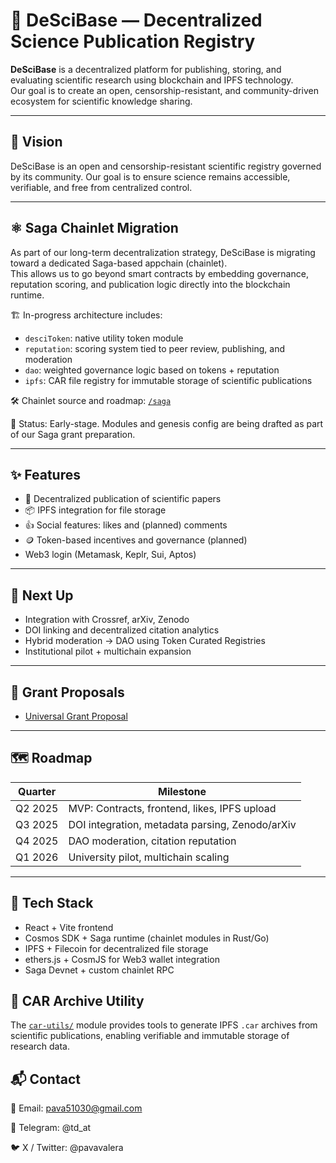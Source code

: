 # 🧠 DeSciBase — Decentralized Science Publication Registry

**DeSciBase** is a decentralized platform for publishing, storing, and evaluating scientific research using blockchain and IPFS technology.  
Our goal is to create an open, censorship-resistant, and community-driven ecosystem for scientific knowledge sharing.

---

## 🧬 Vision

DeSciBase is an open and censorship-resistant scientific registry governed by its community. Our goal is to ensure science remains accessible, verifiable, and free from centralized control.

---

## ⚛️ Saga Chainlet Migration

As part of our long-term decentralization strategy, DeSciBase is migrating toward a dedicated Saga-based appchain (chainlet).  
This allows us to go beyond smart contracts by embedding governance, reputation scoring, and publication logic directly into the blockchain runtime.

🏗️ In-progress architecture includes:
- `desciToken`: native utility token module
- `reputation`: scoring system tied to peer review, publishing, and moderation
- `dao`: weighted governance logic based on tokens + reputation
- `ipfs`: CAR file registry for immutable storage of scientific publications

🛠️ Chainlet source and roadmap: [`/saga`](./saga)

📍 Status: Early-stage. Modules and genesis config are being drafted as part of our Saga grant preparation.

---

## ✨ Features

- 📄 Decentralized publication of scientific papers
- 📦 IPFS integration for file storage
- 👍 Social features: likes and (planned) comments
- 🪙 Token-based incentives and governance (planned)
- Web3 login (Metamask, Keplr, Sui, Aptos)

---

## 🚀 Next Up

- Integration with Crossref, arXiv, Zenodo
- DOI linking and decentralized citation analytics
- Hybrid moderation → DAO using Token Curated Registries
- Institutional pilot + multichain expansion

---

## 📄 Grant Proposals

- [Universal Grant Proposal](./grants/grant-proposal-universal.md)  

---

## 🗺 Roadmap

| Quarter | Milestone |
|---------|-----------|
| Q2 2025 | MVP: Contracts, frontend, likes, IPFS upload |
| Q3 2025 | DOI integration, metadata parsing, Zenodo/arXiv |
| Q4 2025 | DAO moderation, citation reputation |
| Q1 2026 | University pilot, multichain scaling |

---

## 🔧 Tech Stack

- React + Vite frontend  
- Cosmos SDK + Saga runtime (chainlet modules in Rust/Go)  
- IPFS + Filecoin for decentralized file storage  
- ethers.js + CosmJS for Web3 wallet integration  
- Saga Devnet + custom chainlet RPC  

## 🧰 CAR Archive Utility

The [`car-utils/`](./car-utils/README.md) module provides tools to generate IPFS `.car` archives from scientific publications, enabling verifiable and immutable storage of research data.

## 📬 Contact

📧 Email: pava51030@gmail.com

💬 Telegram: @td_at

🐦 X / Twitter: @pavavalera


   
